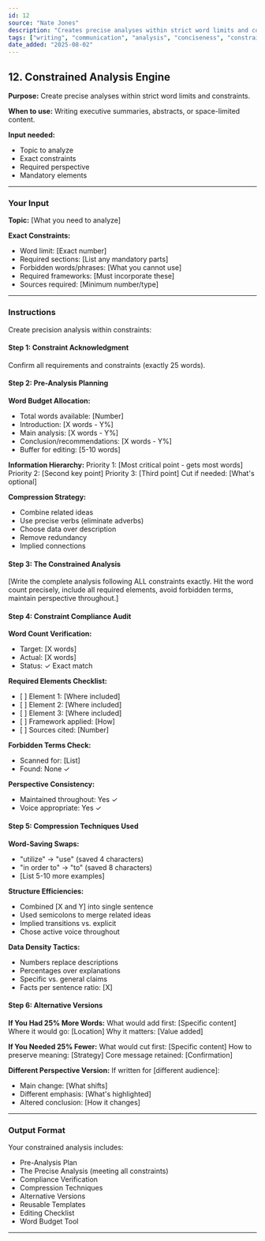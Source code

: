 ```yaml
---
id: 12
source: "Nate Jones"
description: "Creates precise analyses within strict word limits and constraints."
tags: ["writing", "communication", "analysis", "conciseness", "constraints"]
date_added: "2025-08-02"
---
```


## 12\. Constrained Analysis Engine

**Purpose:** Create precise analyses within strict word limits and constraints.

**When to use:** Writing executive summaries, abstracts, or space-limited content.

**Input needed:**

* Topic to analyze  
* Exact constraints  
* Required perspective  
* Mandatory elements

---

### **Your Input**

**Topic:** \[What you need to analyze\]

**Exact Constraints:**

* Word limit: \[Exact number\]  
* Required sections: \[List any mandatory parts\]  
* Forbidden words/phrases: \[What you cannot use\]  
* Required frameworks: \[Must incorporate these\]  
* Sources required: \[Minimum number/type\]

---

### **Instructions**

Create precision analysis within constraints:

#### **Step 1: Constraint Acknowledgment**

Confirm all requirements and constraints (exactly 25 words).

#### **Step 2: Pre-Analysis Planning**

**Word Budget Allocation:**

* Total words available: \[Number\]  
* Introduction: \[X words \- Y%\]  
* Main analysis: \[X words \- Y%\]  
* Conclusion/recommendations: \[X words \- Y%\]  
* Buffer for editing: \[5-10 words\]

**Information Hierarchy:** Priority 1: \[Most critical point \- gets most words\] Priority 2: \[Second key point\] Priority 3: \[Third point\] Cut if needed: \[What's optional\]

**Compression Strategy:**

* Combine related ideas  
* Use precise verbs (eliminate adverbs)  
* Choose data over description  
* Remove redundancy  
* Implied connections

#### **Step 3: The Constrained Analysis**

\[Write the complete analysis following ALL constraints exactly. Hit the word count precisely, include all required elements, avoid forbidden terms, maintain perspective throughout.\]

#### **Step 4: Constraint Compliance Audit**

**Word Count Verification:**

* Target: \[X words\]  
* Actual: \[X words\]  
* Status: ✓ Exact match

**Required Elements Checklist:**

* \[ \] Element 1: \[Where included\]  
* \[ \] Element 2: \[Where included\]  
* \[ \] Element 3: \[Where included\]  
* \[ \] Framework applied: \[How\]  
* \[ \] Sources cited: \[Number\]

**Forbidden Terms Check:**

* Scanned for: \[List\]  
* Found: None ✓

**Perspective Consistency:**

* Maintained throughout: Yes ✓  
* Voice appropriate: Yes ✓

#### **Step 5: Compression Techniques Used**

**Word-Saving Swaps:**

* "utilize" → "use" (saved 4 characters)  
* "in order to" → "to" (saved 8 characters)  
* \[List 5-10 more examples\]

**Structure Efficiencies:**

* Combined \[X and Y\] into single sentence  
* Used semicolons to merge related ideas  
* Implied transitions vs. explicit  
* Chose active voice throughout

**Data Density Tactics:**

* Numbers replace descriptions  
* Percentages over explanations  
* Specific vs. general claims  
* Facts per sentence ratio: \[X\]

#### **Step 6: Alternative Versions**

**If You Had 25% More Words:** What would add first: \[Specific content\] Where it would go: \[Location\] Why it matters: \[Value added\]

**If You Needed 25% Fewer:** What would cut first: \[Specific content\] How to preserve meaning: \[Strategy\] Core message retained: \[Confirmation\]

**Different Perspective Version:** If written for \[different audience\]:

* Main change: \[What shifts\]  
* Different emphasis: \[What's highlighted\]  
* Altered conclusion: \[How it changes\]

---

### **Output Format**

Your constrained analysis includes:

* Pre-Analysis Plan  
* The Precise Analysis (meeting all constraints)  
* Compliance Verification  
* Compression Techniques  
* Alternative Versions  
* Reusable Templates  
* Editing Checklist  
* Word Budget Tool

---
